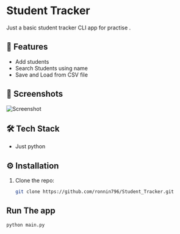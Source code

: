 # Student Tracker 
Just a basic student tracker CLI app for practise .

## 🚀 Features

- Add students
- Search Students using name
- Save and Load from CSV file

## 📸 Screenshots

![Screenshot](path/to/screenshot.png)

## 🛠️ Tech Stack

- Just python

## ⚙️ Installation

1. Clone the repo:
   ```bash
   git clone https://github.com/ronnin796/Student_Tracker.git

## Run The app
   ```bash
   python main.py
   
